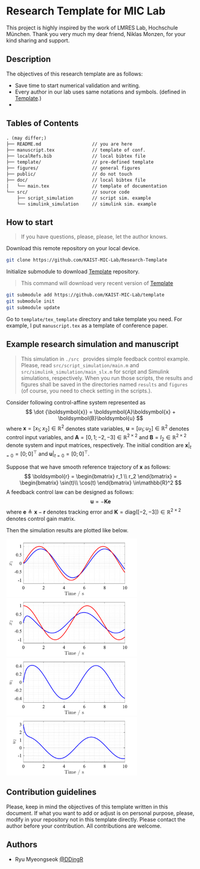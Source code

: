 # Research Template for MIC Lab

This project is highly inspired by the work of LMRES Lab, Hochschule München.
Thank you very much my dear friend, Niklas Monzen, for your kind sharing and support.

## Description
 
The objectives of this research template are as follows:
- Save time to start numerical validation and writing.
- Every author in our lab uses same notations and symbols. (defined in [Template](https://github.com/KAIST-MIC-Lab/template).)
- 

## Tables of Contents

```
. (may differ;)
├── README.md                   // you are here
├── manuscript.tex              // template of conf.
├── localRefs.bib               // local bibtex file
├── template/                   // pre-defined template
├── figures/                    // general figures
├── public/                     // do not touch
├── doc/                        // local bibtex file
│   └── main.tex                // template of documentation
└── src/                        // source code
    ├── script_simulation       // script sim. example
    └── simulink_simulation     // simulink sim. example
```


## How to start

> If you have questions, please, please, let the author knows.

Download this remote repository on your local device.
```bash
git clone https://github.com/KAIST-MIC-Lab/Research-Template
```
Initialize submodule to download [Template](https://github.com/KAIST-MIC-Lab/template) repository.
> This command will download very recent version of [Template](https://github.com/KAIST-MIC-Lab/template)
```bash
git submodule add https://github.com/KAIST-MIC-Lab/template
git submodule init
git submodule update
```

Go to `template/tex_template` directory and take template you need.
For example, I put `manuscript.tex` as a template of conference paper.


<!-- I provide you the keywords that you can google what you need for what you want to do. -->

<!-- | Keywords 	    | Descriptions 	| -->
<!-- |---------	    |--------------	| -->
<!-- | branch       	| Want to      	| -->
<!-- NOT FINALIZED! -->

<!-- 
Talbe generator
https://www.tablesgenerator.com/markdown_tables
https://insight.infograb.net/blog/2025/01/22/gitlab-wiki/
-->

## Example research simulation and manuscript

> This simulation in `./src ` provides simple feedback control example.
> Please, read `src/script_simulation/main.m` and `src/simulink_simulation/main_slx.m` for script and Simulink simulations, respectively.
> When you run those scripts, the results and figures shall be saved in the directories named `results` and `figures` (of course, you need to check setting in the scripts.).

Consider following control-affine system represented as
$$
    \dot {\boldsymbol{x}} = \boldsymbol{A}\boldsymbol{x} + \boldsymbol{B}\boldsymbol{u}
$$
where $\boldsymbol{x}=[x_1;x_2]\in\mathbb{R}^2$ denotes state variables, $\boldsymbol{u}=[u_1;u_2]\in\mathbb{R}^2$ denotes control input variables, and $\boldsymbol{A}=[0,1;-2,-3]\in\mathbb{R}^{2\times2}$ and $\boldsymbol{B}=I_2\in\mathbb{R}^{2\times2}$ denote system and input matrices, respectively.
The initial condition are $\boldsymbol x\vert_{t=0} = [0;0]^\top$ and $\boldsymbol u\vert_{t=0} = [0;0]^\top$.

Suppose that we have smooth reference trajectory of $\boldsymbol{x}$ as follows:
$$
    \boldsymbol{r} 
    = 
    \begin{bmatrix}
        r_1 \\
        r_2
    \end{bmatrix}
    =
    \begin{bmatrix}
        \sin(t)\\
        \cos(t)
    \end{bmatrix}
    \in\mathbb{R}^2
$$
A feedback control law can be designed as follows:
$$
    \boldsymbol{u} = -\boldsymbol{K}\boldsymbol{e}
$$
where $\boldsymbol{e}\triangleq \boldsymbol{x}-\boldsymbol{r}$ denotes tracking error and $\boldsymbol{K}=\text{diag}([-2,-3])\in\mathbb{R}^{2\times 2}$ denotes control gain matrix.

Then the simulation results are plotted like below.

<img src="src/script_simulation/figures/9-Feb-2025_22-32-23/Fig1.png" width="350">
<img src="src/script_simulation/figures/9-Feb-2025_22-32-23/Fig2.png" width="350">
<img src="src/script_simulation/figures/9-Feb-2025_22-32-23/Fig3.png" width="350">
<img src="src/script_simulation/figures/9-Feb-2025_22-32-23/Fig4.png" width="350">

## Contribution guidelines

Please, keep in mind the objectives of this template written in this document.
If what you want to add or adjust is on personal purpose, please, modify in your repository not in this template directly.
Please contact the author before your contribution.
All contributions are welcome.

## Authors

- Ryu Myeongseok [@DDingR](https://gitlab.com/DDingR)



